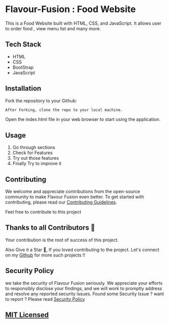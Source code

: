 # Flavour-Fusion : Food Website

This is a Food Website built with HTML, CSS, and JavaScript. It allows user to order food , view menu list and many more.

## Tech Stack

- HTML
- CSS
- BootStrap
- JavaScript

## Installation

Fork the repository to your Github:

```bash
After Forking, clone the repo to your local machine.
```
Open the index.html file in your web browser to start using the application.


## Usage
 1. Go through sections 
 2. Check for Features
 3. Try out those features 
 4. Finally Try to improve it


## Contributing

We welcome and appreciate contributions from the open-source community to make Flavour Fusion even better. 
To get started with contributing, please read our [Contributing Guidelines](CONTRIBUTING.md).

Feel free to contribute to this project

## Thanks to all Contributors 💪
Your contribution is the root of success of this project.

Also Give it a Star 🌟, If you loved contributing to the project. 
Let's connect on my [Github](https://github.com/c4coderandcreator) for more such projects !!

## Security Policy
we take the security of Flavour Fusion seriously. We appreciate your efforts to responsibly disclose your findings, 
and we will work to promptly address and resolve any reported security issues.
Found some Security Issue ? want to report ? Please read [Security Policy](SECURITY.md)

## [MIT Licensed](https://github.com/c4coderandcreator/Flavour-Fusion/blob/main/LICENSE)
